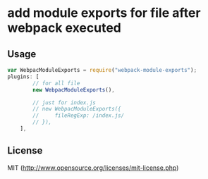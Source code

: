 # add module exports for file after webpack executed

## Usage

``` javascript
var WebpacModuleExports = require("webpack-module-exports");
plugins: [
		// for all file
        new WebpacModuleExports(),

        // just for index.js
        // new WebpacModuleExports({
        //     fileRegExp: /index.js/
        // }),
    ],
```

## License

MIT (http://www.opensource.org/licenses/mit-license.php)
